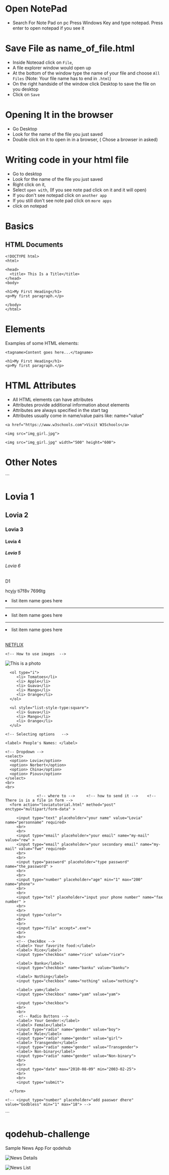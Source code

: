 # Open NotePad
* Search For Note Pad on pc
Press Windows Key and type notepad. Press enter to open notepad if you see it

# Save File as name_of_file.html 
* Inside Noteoad click on `File`, 
* A file explorer window would open up
* At the bottom of the window type the name of your file and choose `All Files` (Note: Your file name has to end in `.html`)
* On the right handside of the window click Desktop to save the file on you desktop
* Click on `Save`

# Opening It in the browser
* Go Desktop
* Look for the name of the file you just saved
* Double click on it to open in in a browser, ( Chose a browser in asked)

# Writing code in your html file
* Go to desktop
* Look for the name of the file you just saved
* Right click on it, 
* Select `open with`, (If you see note pad click on it and it will open)
* If you don't see notepad click on `another app` 
* If you still don't see note pad click on `more apps`
* click on notepad

# Basics
## HTML Documents

```
<!DOCTYPE html>
<html>

<head>
  <title> This Is a Title</title>
</head>
<body>

<h1>My First Heading</h1>
<p>My first paragraph.</p>

</body>
</html>
```

# Elements
Examples of some HTML elements:

```
<tagname>Content goes here...</tagname>

<h1>My First Heading</h1>
<p>My first paragraph.</p>
```
# HTML Attributes
* All HTML elements can have attributes
* Attributes provide additional information about elements
* Attributes are always specified in the start tag
* Attributes usually come in name/value pairs like: name="value"  

```
<a href="https://www.w3schools.com">Visit W3Schools</a>

<img src="img_girl.jpg">

<img src="img_girl.jpg" width="500" height="600">
```

<h1>Other Notes</h1>
```
<html>

<head>
   <title> Hello World </title>		
</head>


<body>

<!-- Headers  -->
<h1> Lovia 1 </h1>
<h2> Lovia 2 </h2>
<h3> Lovia 3 </h3>
<h4> Lovia 4 </h4>
<h5> Lovia 5 </h5>
<h6> Lovia 6 </h6>

<!-- Division  -->
<div>D1</div>

<!-- Paragraph  -->
<p> hcyjy ti7f8v  7696tg </p>

<!-- Lists  -->
<li> list item name goes here</li>
<hr>

<li> list item name goes here</li>
<hr>

<li> list item name goes here</li>

<!-- BR breakes to a new line  -->
<br>

   <!-- Links  -->
<a href="https://www.netflix.com/" > NETFLIX 
 </a>

    <!-- How to use images  -->
 <img src="1643019309631.jpg" alt="This is a photo"/>

   <!-- Ordered List types = (1,i,I,a,A) -->
      <ol type="i">
         <li> Tomatoes</li>
         <li> Apple</li>
         <li> Guava</li>
         <li> Mango</li>
         <li> Orange</li>
      </ol>


   <!-- Unordered List, list-style-type = (none,disc,circle,square) -->
      <ul style="list-style-type:square">
         <li> Guava</li>
         <li> Mango</li>
         <li> Orange</li>
      </ul>

    <!-- Selecting options   -->
   <!-- Label -->
    <label> People's Names: </label>

    <!-- Dropdown -->
    <select>
      <option> Lovia</option>
      <option> Norbert</option>
      <option> China</option>
      <option> Pious</option>
    </select>
    <br>
    <br>

                  <!-- where to -->     <!-- how to send it -->    <!-- There is is a file in form -->
      <form action="loviatutorial.html" method="post" enctype="multipart/form-data" >

         <input type="text" placeholder="your name" value="Lovia" name="personname" required>
         <br>
         <br>
         <input type="email" placeholder="your email" name="my-mail" value="rew" >
         <input type="email" placeholder="your secondary email" name="my-mail" value="fwe" required>
         <br>
         <br>
         <input type="password" placeholder="type password" name="the_password" >
         <br>
         <br>
         <input type="number" placeholder="age" min="1" max="200" name="phone">
         <br>
         <br>
         <input type="tel" placeholder="input your phone number" name="fax number" >
         <br>
         <br>
         <input type="color">
         <br>
         <br>
         <input type="file" accept=".exe"> 
         <br>
         <br> 
         <!-- CheckBox -->
         <label> Your favorite food:</label> 
         <label> Rice</label> 
         <input type="checkbox" name="rice" value="rice">

         <label> Banku</label> 
         <input type="checkbox" name="banku" value="banku">

         <label> Nothing</label> 
         <input type="checkbox" name="nothing" value="nothing">

         <label> yam</label> 
         <input type="checkbox" name="yam" value="yam">

         <input type="checkbox">
         <br>
         <br>  
          <!-- Radio Buttons -->
         <label> Your Gender:</label> 
         <label> Female</label>            
         <input type="radio" name="gender" value="boy"> 
         <label> Male</label>             
         <input type="radio" name="gender" value="girl">  
         <label> Transgender</label>             
         <input type="radio" name="gender" value="Transgender">  
         <label> Non-binary</label>             
         <input type="radio" name="gender" value="Non-binary">  
         <br>
         <br>    
         <input type="date" max="2010-08-09" min="2003-02-25">  
         <br>
         <br>      
         <input type="submit">

      </form>

    <!-- <input type="number" placeholder="add paaswor dhere" value="Godbless" min="1" max="18"> -->
    
</body>


</html>
```



# qodehub-challenge
Sample News App For qodehub

![News Details](https://github.com/norbertkross/qodehub-challenge/blob/master/Screenshot_1591179974.png?raw=true)

![News List](https://github.com/norbertkross/qodehub-challenge/blob/master/Screenshot_1591179957.png?raw=true)
